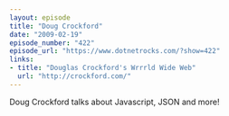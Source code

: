 ```yaml
---
layout: episode
title: "Doug Crockford"
date: "2009-02-19"
episode_number: "422"
episode_url: "https://www.dotnetrocks.com/?show=422"
links:
- title: "Douglas Crockford's Wrrrld Wide Web"
  url: "http://crockford.com/"
---
```


Doug Crockford talks about Javascript, JSON and more!
